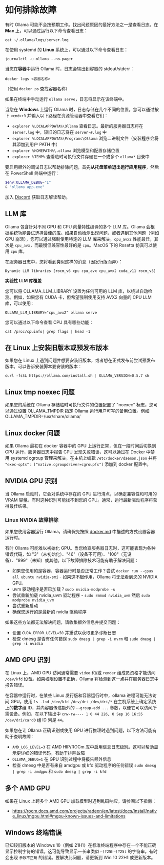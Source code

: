 # 如何排除故障

有时 Ollama 可能不会按预期工作。找出问题原因的最好方法之一是查看日志。在 **Mac** 上，可以通过运行以下命令查看日志：

```shell
cat ~/.ollama/logs/server.log
```

在使用 systemd 的 **Linux** 系统上，可以通过以下命令查看日志：

```shell
journalctl -u ollama --no-pager
```

当您在**容器**中运行 Ollama 时，日志会输出到容器的 stdout/stderr：

```shell
docker logs <容器名称>
```

（使用 `docker ps` 查找容器名称）

如果在终端中手动运行 `ollama serve`，日志将显示在该终端中。

当您在 **Windows** 上运行 Ollama 时，日志存储在几个不同的位置。您可以通过按下 `<cmd>+R` 并输入以下路径在资源管理器中查看它们：
- `explorer %LOCALAPPDATA%\Ollama` 查看日志。最新的服务器日志将在 `server.log` 中，较旧的日志将在 `server-#.log` 中
- `explorer %LOCALAPPDATA%\Programs\Ollama` 浏览二进制文件（安装程序会将其添加到用户 PATH 中）
- `explorer %HOMEPATH%\.ollama` 浏览模型和配置存储位置
- `explorer %TEMP%` 查看临时可执行文件存储在一个或多个 `ollama*` 目录中

要启用额外的调试日志以帮助排除问题，首先**从托盘菜单退出运行应用程序**，然后在 PowerShell 终端中运行：

```powershell
$env:OLLAMA_DEBUG="1"
& "ollama app.exe"
```

加入 [Discord](https://discord.gg/ollama) 获取日志解读帮助。

## LLM 库

Ollama 包含针对不同 GPU 和 CPU 向量特性编译的多个 LLM 库。Ollama 会根据系统功能尝试选择最佳的库。如果自动检测出现问题，或者遇到其他问题（例如 GPU 崩溃），您可以通过强制使用特定的 LLM 库来解决。`cpu_avx2` 性能最佳，其次是 `cpu_avx`，而最慢但兼容性最好的是 `cpu`。MacOS 下的 Rosetta 仿真可以使用 `cpu` 库。

在服务器日志中，您将看到类似这样的消息（因发行版而异）：

```
Dynamic LLM libraries [rocm_v6 cpu cpu_avx cpu_avx2 cuda_v11 rocm_v5]
```

**实验性 LLM 库覆盖**

您可以将 OLLAMA_LLM_LIBRARY 设置为任何可用的 LLM 库，以绕过自动检测。例如，如果您有 CUDA 卡，但希望强制使用支持 AVX2 向量的 CPU LLM 库，可以使用：

```shell
OLLAMA_LLM_LIBRARY="cpu_avx2" ollama serve
```

您可以通过以下命令查看 CPU 具有哪些功能：

```shell
cat /proc/cpuinfo| grep flags | head -1
```

## 在 Linux 上安装旧版本或预发布版本

如果您在 Linux 上遇到问题并想要安装旧版本，或者想在正式发布前尝试预发布版本，可以告诉安装脚本要安装的版本：

```shell
curl -fsSL https://ollama.com/install.sh | OLLAMA_VERSION=0.5.7 sh
```

## Linux tmp noexec 问题

如果您的系统在 Ollama 存储临时可执行文件的位置配置了 "noexec" 标志，您可以通过设置 OLLAMA_TMPDIR 指定 Ollama 运行用户可写的备用位置。例如 OLLAMA_TMPDIR=/usr/share/ollama/

## Linux docker 问题

如果 Ollama 最初在 docker 容器中的 GPU 上运行正常，但在一段时间后切换到 CPU 运行，服务器日志中报告 GPU 发现失败错误，这可以通过在 Docker 中禁用 systemd cgroup 管理来解决。在主机上编辑 `/etc/docker/daemon.json` 并将 `"exec-opts": ["native.cgroupdriver=cgroupfs"]` 添加到 docker 配置中。

## NVIDIA GPU 识别

当 Ollama 启动时，它会对系统中存在的 GPU 进行清点，以确定兼容性和可用的 VRAM 容量。有时这种识别可能找不到您的 GPU。通常，运行最新驱动程序将获得最佳结果。

### Linux NVIDIA 故障排除

如果您使用容器运行 Ollama，请确保先按照 [docker.md](./docker.md) 中描述的方式设置容器运行时。

有时 Ollama 可能难以初始化 GPU。当您检查服务器日志时，这可能表现为各种错误代码，如 "3"（未初始化）、"46"（设备不可用）、"100"（无设备）、"999"（未知）或其他。以下故障排除技术可能有助于解决问题：

- 如果您使用的是容器，容器运行时是否正常工作？尝试 `docker run --gpus all ubuntu nvidia-smi` - 如果这不起作用，Ollama 将无法看到您的 NVIDIA GPU。
- uvm 驱动程序是否已加载？`sudo nvidia-modprobe -u`
- 尝试重新加载 nvidia_uvm 驱动程序 - `sudo rmmod nvidia_uvm` 然后 `sudo modprobe nvidia_uvm`
- 尝试重新启动
- 确保您运行的是最新的 nvidia 驱动程序

如果这些方法都无法解决问题，请收集额外信息并提交问题：
- 设置 `CUDA_ERROR_LEVEL=50` 并重试以获取更多诊断日志
- 检查 dmesg 是否有任何错误 `sudo dmesg | grep -i nvrm` 和 `sudo dmesg | grep -i nvidia`

## AMD GPU 识别

在 Linux 上，AMD GPU 访问通常需要 `video` 和/或 `render` 组成员资格才能访问 `/dev/kfd` 设备。如果权限设置不正确，Ollama 将检测到这一点并在服务器日志中报告错误。

在容器中运行时，在某些 Linux 发行版和容器运行时中，ollama 进程可能无法访问 GPU。使用 `ls -lnd /dev/kfd /dev/dri /dev/dri/*` 在主机系统上确定系统上的**数字**组 ID，并向容器传递额外的 `--group-add ...` 参数，以便它可以访问所需设备。例如，在以下输出中 `crw-rw---- 1 0 44 226, 0 Sep 16 16:55 /dev/dri/card0` 组 ID 列是 `44`。

如果您在让 Ollama 正确识别或使用 GPU 进行推理时遇到问题，以下方法可能有助于查明故障：
- `AMD_LOG_LEVEL=3` 在 AMD HIP/ROCm 库中启用信息日志级别。这可以帮助显示更详细的错误代码，有助于排除故障
- `OLLAMA_DEBUG=1` 在 GPU 识别过程中将报告额外信息
- 检查 dmesg 中是否有来自 amdgpu 或 kfd 驱动程序的任何错误 `sudo dmesg | grep -i amdgpu` 和 `sudo dmesg | grep -i kfd`

## 多个 AMD GPU

如果在 Linux 上跨多个 AMD GPU 加载模型时遇到乱码响应，请参阅以下指南：

- https://rocm.docs.amd.com/projects/radeon/en/latest/docs/install/native_linux/mgpu.html#mgpu-known-issues-and-limitations

## Windows 终端错误

已知较旧版本的 Windows 10（例如 21H1）在标准终端程序中存在一个不能正确显示控制字符的错误。这可能导致显示一长串类似 `←[?25h←[?25l` 的字符串，有时会出现 `参数不正确` 的错误。要解决此问题，请更新到 Win 10 22H1 或更新版本。
